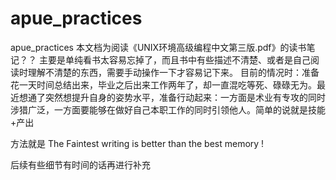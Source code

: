 # apue_practices
apue_practices
本文档为阅读《UNIX环境高级编程中文第三版.pdf》的读书笔记？？
主要是单纯看书太容易忘掉了，而且书中有些描述不清楚、或者是自己阅读时理解不清楚的东西，需要手动操作一下才容易记下来。
目前的情况时：准备花一天时间总结出来，毕业之后出来工作两年了，却一直混吃等死、碌碌无为。最近想通了突然想提升自身的姿势水平，准备行动起来：一方面是术业有专攻的同时涉猎广泛，一方面要能够在做好自己本职工作的同时引领他人。简单的说就是技能+产出

方法就是
The Faintest writing is better than the best memory !

后续有些细节有时间的话再进行补充

